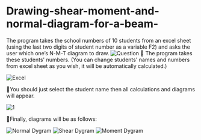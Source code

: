 # Drawing-shear-moment-and-normal-diagram-for-a-beam-
The program takes the school numbers of  10 students from an excel sheet (using the last two digits of student number as a variable F2) and asks the user which one’s N-M-T diagram to draw.
![Question](https://user-images.githubusercontent.com/97787178/150646989-94882a5e-e617-4a18-8617-cfb2efe9e4dd.png)
🌱 The program takes these students' numbers. (You can change students' names and numbers from excel sheet as you wish, it will be automatically calculated.)

![Excel](https://user-images.githubusercontent.com/97787178/150647508-e5495de5-48f3-44b1-96b9-b9051ea47961.png)

🌱You should just select the student name then all calculations and diagrams will appear. 

![1](https://user-images.githubusercontent.com/97787178/150647568-5a5edaa8-5186-4560-91d0-56a97bba5846.png)




🌱Finally, diagrams will be as follows:

![Normal Dygram](https://user-images.githubusercontent.com/97787178/150647554-bce142f0-1c43-46b8-9ded-e43f5e8a8336.png)
![Shear Dygram](https://user-images.githubusercontent.com/97787178/150647586-d13dd937-6eea-47cc-a03c-3638a0ce1224.png)
![Moment Dygram](https://user-images.githubusercontent.com/97787178/150647599-4444a586-abf5-4c5d-847c-8be6e14cf141.png)
